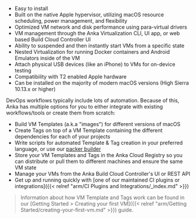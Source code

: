 * Easy to install
* Built on the native Apple hypervisor, utilizing macOS resource scheduling, power management, and flexibility
* Optimized VM network and disk performance using para-virtual drivers
* VM management through the Anka Virtualization CLI, UI app, or web based Build Cloud Controller UI
* Ability to suspended and then instantly start VMs from a specific state
* Nested Virtualization for running Docker containers and Android Emulators inside of the VM
* Attach physical USB devices (like an iPhone) to VMs for on-device testing
* Compatibility with T2 enabled Apple hardware
* Can be installed on the majority of modern macOS versions (High Sierra 10.13.x or higher)

DevOps workflows typically include lots of automation. Because of this, Anka has multiple options for you to either integrate with existing workflows/tools or create them from scratch:

* Build VM Templates (a.k.a "images") for different versions of macOS
* Create Tags on top of a VM Template containing the different dependencies for each of your projects
* Write scripts for automated Template & Tag creation in your preferred language, or use our [packer builder](https://github.com/veertuinc/packer-builder-veertu-anka)
* Store your VM Templates and Tags in the Anka Cloud Registry so you can distribute or pull them to different machines and ensure the same VM state
* Manage your VMs from the Anka Build Cloud Controller's UI or REST API
* Get up and running quickly with [one of our maintained CI plugins or integrations]({{< relref "arm/CI Plugins and Integrations/_index.md" >}})

> Information about how VM Template and Tags work can be found in our [Getting Started > Creating your first VM]({{< relref "arm/Getting Started/creating-your-first-vm.md" >}}) guide.